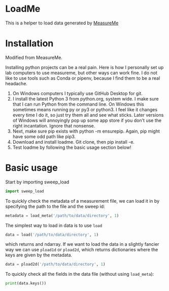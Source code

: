 # LoadMe
This is a helper to load data generated by [MeasureMe](https://github.com/spxtr/measureme)

# Installation
Modified from MeasureMe.

Installing python projects can be a real pain. Here is how I personally set up lab computers to use measureme, but other ways can work fine. I do not like to use tools such as Conda or pipenv, because I find them to be a real headache.

1. On Windows computers I typically use GitHub Desktop for git.
2. I install the latest Python 3 from python.org, system wide. I make sure that I can run Python from the command line. On Windows this sometimes means running py or py3 or python3. I feel like it changes every time I do it, so just try them all and see what sticks. Later versions of Windows will annoyingly pop up some app store if you don't use the right incantation. Ignore that nonsense.
3. Next, make sure pip exists with python -m ensurepip. Again, pip might have some odd path like pip3.
4. Download and install loadme. Git clone, then pip install -e.
5. Test loadme by following the basic usage section below!

# Basic usage

Start by importing sweep_load

```python
import sweep_load
```

To quickly check the metadata of a measurement file, we can load it in by specifying the path to the file and the sweep id:

```python
metadata = load_meta('/path/to/data/directory', 1)
```

The simplest way to load in data is to use ```load```

```python
data = load('/path/to/data/directory', 1)
```

which returns and ndarray. If we want to load the data in a slightly fancier way we can use ```pload1d``` or ```pload2d```, which returns dictionaries where the keys are given by the metadata. 

```python
data = pload2d('/path/to/data/directory', 1)
```

To quickly check all the fields in the data file (without using ```load_meta```):

```python
print(data.keys())
```
